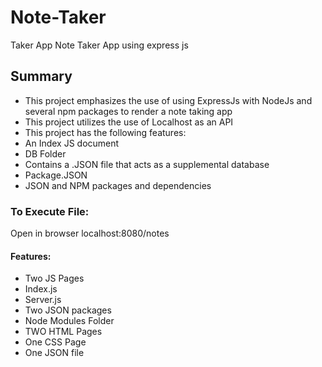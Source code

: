 # Note-Taker
Taker App Note Taker App using express js

## Summary
- This project emphasizes the use of using ExpressJs with NodeJs and several npm packages to render a note taking app
- This project utilizes the use of Localhost as an API
- This project has the following features:
- An Index JS document
- DB Folder
- Contains a .JSON file that acts as a supplemental database
- Package.JSON
- JSON and NPM packages and dependencies
### To Execute File:
Open in browser
localhost:8080/notes

#### Features:
* Two JS Pages
* Index.js
* Server.js
* Two JSON packages
* Node Modules Folder
* TWO HTML Pages
* One CSS Page
* One JSON file
